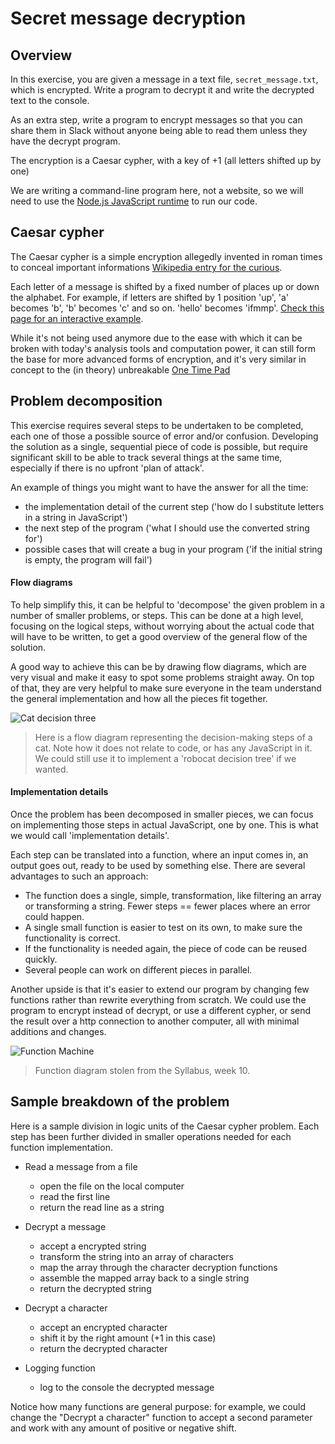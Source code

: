 # Secret message decryption

## Overview

In this exercise, you are given a message in a text file, `secret_message.txt`, which is encrypted. Write a program to decrypt it and write the decrypted text to the console.

As an extra step, write a program to encrypt messages so that you can share them in Slack without anyone being able to read them unless they have the decrypt program.

The encryption is a Caesar cypher, with a key of +1 (all letters shifted up by one)

We are writing a command-line program here, not a website, so we will need to
use the [Node.js JavaScript runtime](https://nodejs.org/en/) to run our code.

## Caesar cypher
The Caesar cypher is a simple encryption allegedly invented in roman times to conceal important informations [Wikipedia entry for the curious](https://en.wikipedia.org/wiki/Caesar_cipher).

Each letter of a message is shifted by a fixed number of places up or down the alphabet. For example, if letters are shifted by 1 position 'up',
'a' becomes 'b', 'b' becomes 'c' and so on. 'hello' becomes 'ifmmp'. [Check this page for an interactive example](https://planetcalc.com/1434/).

While it's not being used anymore due to the ease with which it can be broken with today's analysis tools and computation power, it can still form the base for more advanced forms of encryption, and it's very similar in concept to the (in theory) unbreakable [One Time Pad](https://en.wikipedia.org/wiki/One-time_pad)



## Problem decomposition
This exercise requires several steps to be undertaken to be completed, each one of those a possible source of error and/or confusion. Developing the solution as a single, sequential piece of code is possible, but require significant skill to be able to track several things at the same time, especially if there is no upfront 'plan of attack'.

An example of things you might want to have the answer for all the time:
* the implementation detail of the current step ('how do I substitute letters in a string in JavaScript')
* the next step of the program ('what I should use the converted string for')
* possible cases that will create a bug in your program ('if the initial string is empty, the program will fail')

#### Flow diagrams
To help simplify this, it can be helpful to 'decompose' the given problem in a number of smaller problems, or steps. This can be done at a high level, focusing on the logical steps, without worrying about the actual code that will have to be written, to get a good overview of the general flow of the solution.

A good way to achieve this can be by drawing flow diagrams, which are very visual and make it easy to spot some problems straight away. On top of that, they are very helpful to make sure everyone in the team understand the general implementation and how all the pieces fit together.

![Cat decision three](https://laughingsquid.com/wp-content/uploads/cat-decision.jpg)
> Here is a flow diagram representing the decision-making steps of a cat. Note how it does not relate to code, or has any JavaScript in it. We could still use it to implement a 'robocat decision tree' if we wanted.


#### Implementation details
Once the problem has been decomposed in smaller pieces, we can focus on implementing those steps in actual JavaScript, one by one. This is what we would call 'implementation details'.

Each step can be translated into a function, where an input comes in, an output goes out, ready to be used by something else.
There are several advantages to such an approach:
* The function does a single, simple, transformation, like filtering an array or transforming a string. Fewer steps == fewer places where an error could happen.
* A single small function is easier to test on its own, to make sure the functionality is correct.
* If the functionality is needed again, the piece of code can be reused quickly.
* Several people can work on different pieces in parallel.

Another upside is that it's easier to extend our program by changing few functions rather than rewrite everything from scratch. We could use the program to encrypt instead of decrypt, or use a different cypher, or send the result over a http connection to another computer, all with minimal additions and changes.


![Function Machine](https://codeyourfuture.github.io/syllabus-master/js-core-3/assets/function-diagram.png)
> Function diagram stolen from the Syllabus, week 10.


## Sample breakdown of the problem
Here is a sample division in logic units of the Caesar cypher problem. Each step has been further divided in smaller operations needed for each function implementation.


* Read a message from a file
  - open the file on the local computer
  - read the first line
  - return the read line as a string


* Decrypt a message
  - accept a encrypted string
  - transform the string into an array of characters
  - map the array through the character decryption functions
  - assemble the mapped array back to a single string
  - return the decrypted string


* Decrypt a character
  - accept an encrypted character
  - shift it by the right amount (+1 in this case)
  - return the decrypted character


* Logging function
  - log to the console the decrypted message

Notice how many functions are general purpose: for example, we could change the "Decrypt a character" function to accept a second parameter and work with any amount of positive or negative shift.
